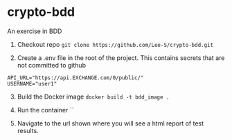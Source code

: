 # crypto-bdd
An exercise in BDD

1. Checkout repo
`git clone https://github.com/Lee-S/crypto-bdd.git`

2. Create a .env file in the root of the project.  This contains secrets that are not committed to github
```
API_URL="https://api.EXCHANGE.com/0/public/"
USERNAME="user1"
```

3. Build the Docker image
`docker build -t bdd_image .`

4. Run the container
``

5. Navigate to the url shown where you will see a html report of test results.
